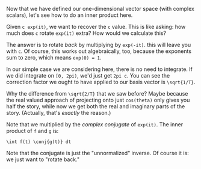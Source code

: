 Now that we have defined our one-dimensional vector space (with complex
scalars), let's see how to do an inner product here.

Given `c exp(it)`, we want to recover the `c` value. This is like
asking: how much does `c` rotate `exp(it)` extra? How would we calculate
this?

The answer is to rotate *back* by multiplying by `exp(-it)`. this will
leave you with `c`. Of course, this works out algebraically, too,
because the exponents sum to zero, which means `exp(0) = 1`.

In our simple case we are considering here, there is no need to
integrate. If we did integrate on `[0, 2pi)`, we'd just get `2pi c`. You
can see the correction factor we ought to have applied to our basis
vector is `\sqrt{1/T}`.

Why the difference from `\sqrt{2/T}` that we saw before? Maybe because
the real valued approach of projecting onto just `cos(theta)` only gives
you half the story, while now we get both the real and imaginary parts
of the story. (Actually, that's *exactly* the reason.)

Note that we multiplied by the *complex conjugate* of `exp(it)`. The
inner product of `f` and `g` is:

    \int f(t) \conj{g(t)} dt

Note that the conjugate is just the "unnormalized" inverse. Of course it
is: we just want to "rotate back."
